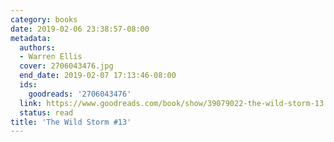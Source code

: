 ```yaml
---
category: books
date: 2019-02-06 23:38:57-08:00
metadata:
  authors:
  - Warren Ellis
  cover: 2706043476.jpg
  end_date: 2019-02-07 17:13:46-08:00
  ids:
    goodreads: '2706043476'
  link: https://www.goodreads.com/book/show/39079022-the-wild-storm-13
  status: read
title: 'The Wild Storm #13'
---
```

